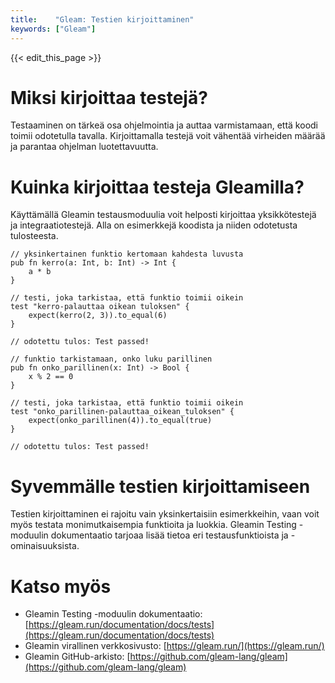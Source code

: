 ```yaml
---
title:    "Gleam: Testien kirjoittaminen"
keywords: ["Gleam"]
---
```


{{< edit_this_page >}}

# Miksi kirjoittaa testejä?

Testaaminen on tärkeä osa ohjelmointia ja auttaa varmistamaan, että koodi toimii odotetulla tavalla. Kirjoittamalla testejä voit vähentää virheiden määrää ja parantaa ohjelman luotettavuutta. 

# Kuinka kirjoittaa testeja Gleamilla?

Käyttämällä Gleamin testausmoduulia voit helposti kirjoittaa yksikkötestejä ja integraatiotestejä. Alla on esimerkkejä koodista ja niiden odotetusta tulosteesta. 

```Gleam
// yksinkertainen funktio kertomaan kahdesta luvusta
pub fn kerro(a: Int, b: Int) -> Int {
    a * b
}

// testi, joka tarkistaa, että funktio toimii oikein
test "kerro-palauttaa oikean tuloksen" {
    expect(kerro(2, 3)).to_equal(6)
}

// odotettu tulos: Test passed!
```

```Gleam
// funktio tarkistamaan, onko luku parillinen
pub fn onko_parillinen(x: Int) -> Bool {
    x % 2 == 0
}

// testi, joka tarkistaa, että funktio toimii oikein
test "onko_parillinen-palauttaa_oikean_tuloksen" {
    expect(onko_parillinen(4)).to_equal(true)
}

// odotettu tulos: Test passed!
```

# Syvemmälle testien kirjoittamiseen

Testien kirjoittaminen ei rajoitu vain yksinkertaisiin esimerkkeihin, vaan voit myös testata monimutkaisempia funktioita ja luokkia. Gleamin Testing -moduulin dokumentaatio tarjoaa lisää tietoa eri testausfunktioista ja -ominaisuuksista. 

# Katso myös

- Gleamin Testing -moduulin dokumentaatio: [https://gleam.run/documentation/docs/tests](https://gleam.run/documentation/docs/tests)
- Gleamin virallinen verkkosivusto: [https://gleam.run/](https://gleam.run/)
- Gleamin GitHub-arkisto: [https://github.com/gleam-lang/gleam](https://github.com/gleam-lang/gleam)